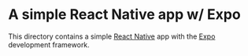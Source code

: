 # A simple React Native app w/ Expo

This directory contains a simple [React Native](https://reactnative.dev/) app with the [Expo](https://expo.io/) development framework. 
